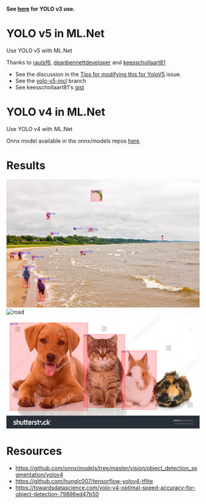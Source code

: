 **See [here](https://github.com/BobLd/YOLOv3MLNet) for YOLO v3 use.**

# YOLO v5 in ML.Net
Use YOLO v5 with ML.Net

Thanks to [raulsf6](https://github.com/raulsf6), [deanbennettdeveloper](https://github.com/deanbennettdeveloper) and [keesschollaart81](https://github.com/keesschollaart81)
- See the discussion in the [Tips for modifying this for YoloV5](https://github.com/BobLd/YOLOv4MLNet/issues/2) issue.
- See the [yolo-v5-incl](https://github.com/BobLd/YOLOv4MLNet/tree/yolo-v5-incl) branch
- See keesschollaart81's [gist](https://gist.github.com/keesschollaart81/83de609f0852670656290fe0180da318)

# YOLO v4 in ML.Net
Use YOLO v4 with ML.Net

Onnx model available in the onnx/models repos [here](https://github.com/onnx/models/tree/master/vision/object_detection_segmentation/yolov4).

# Results
![kite](https://github.com/BobLd/YOLOv4MLNet/blob/master/YOLOv4MLNet/Assets/Output/kite._processed.jpg)
![road](https://github.com/BobLd/YOLOv4MLNet/blob/master/YOLOv4MLNet/Assets/Output/cars%20road._processed.jpg)
![gog & cats](https://github.com/BobLd/YOLOv4MLNet/blob/master/YOLOv4MLNet/Assets/Output/dog_cat._processed.jpg)

# Resources
- https://github.com/onnx/models/tree/master/vision/object_detection_segmentation/yolov4
- https://github.com/hunglc007/tensorflow-yolov4-tflite
- https://towardsdatascience.com/yolo-v4-optimal-speed-accuracy-for-object-detection-79896ed47b50

